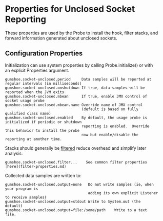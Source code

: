Properties for Unclosed Socket Reporting
========================================

These properties are used by the Probe
to install the hook, filter stacks, and forward information generated about unclosed sockets.

Configuration Properties
------------------------

Initialization can use system properties by calling Probe.initialize() or with an explicit Properties argument.

    gumshoe.socket-unclosed.period     Data samples will be reported at regular intervals (in milliseconds)
    gumshoe.socket-unclosed.onshutdown If true, data samples will be reported when the JVM exits
    gumshoe.socket-unclosed.mbean      If true, enable JMX control of socket usage probe
    gumshoe.socket-unclosed.mbean.name Override name of JMX control
                                       (default is based on fully qualified class name) 
    gumshoe.socket-unclosed.enabled    By default, the usage probe is initialized if periodic or shutdown
                                       reporting is enabled.  Override this behavior to install the probe
                                       now but enable/disable the reporting at another time.

Stacks should generally be [filtered](../filters.md) reduce overhead and simplify later analysis:
                                
    gumshoe.socket-unclosed.filter...    See common filter properties [here](filter-properties.md) 

Collected data samples are written to:

    gumshoe.socket-unclosed.output=none   Do not write samples (ie, when your program is
                                          adding its own explicit Listener to receive samples)
    gumshoe.socket-unclosed.output=stdout Write to System.out (the default)
    gumshoe.socket-unclosed.output=file:/some/path    Write to a text file.
